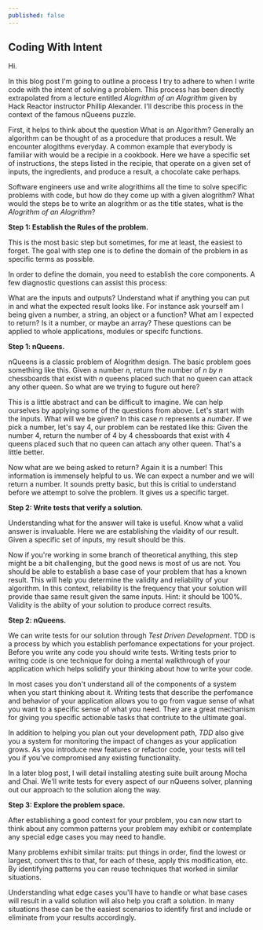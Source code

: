 ```yaml
---
published: false
---
```


## Coding With Intent

Hi.

In this blog post I'm going to outline a process I try to adhere to when I write code with the intent of solving a problem. This process has been directly extrapolated from a lecture entitled _Alogrithm of an Alogrithm_ given by Hack Reactor instructor Phillip Alexander. I'll describe this process in the context of the famous nQueens puzzle.

First, it helps to think about the question What is an Algorithm? Generally an algorithm can be thought of as a procedure that produces a result. We encounter alogithms everyday. A common example that everybody is familiar with would be a recipie in a cookbook. Here we have a specific set of instructions, the steps listed in the recipie, that operate on a given set of inputs, the ingredients, and produce a result, a chocolate cake perhaps.

Software engineers use and write alogrithims all the time to solve specific problems with code, but how do they come up with a given alogrithm? What would the steps be to write an alogrithm or as the title states, what is the _Alogrithm of an Alogrithm_?

**Step 1: Establish the Rules of the problem.**

This is the most basic step but sometimes, for me at least, the easiest to forget. The goal with step one is to define the domain of the problem in as specific terms as possible.

In order to define the domain, you need to establish the core components. A few diagnostic questions can assist this process:

What are the inputs and outputs? Understand what if anything you can put in and what the expected result looks like. For instance ask yourself am I being given a number, a string, an object or a function? What am I expected to return? Is it a number, or maybe an array? These questions can be applied to whole applications, modules or specifc functions.

**Step 1: nQueens.**

nQueens is a classic problem of Alogrithm design. The basic problem goes something like this. Given a number _n_, return the number of _n by n_ chessboards that exist with _n_ queens placed such that no queen can attack any other queen. So what are we trying to fugure out here?

This is a little abstract and can be difficult to imagine. We can help ourselves by applying some of the questions from above. Let's start with the inputs. What will we be given? In this case _n_ represents a _number_. If we pick a number, let's say 4, our problem can be restated like this: Given the number 4, return the number of 4 by 4 chessboards that exist with 4 queens placed such that no queen can attach any other queen. That's a little better.

Now what are we being asked to return? Again it is a number! This information is immensely helpful to us. We can expect a number and we will return a number. It sounds pretty basic, but this is critial to understand before we attempt to solve the problem. It gives us a specific target.

**Step 2: Write tests that verify a solution.**

Understanding what for the answer will take is useful. Know what a valid answer is invaluable. Here we are establishing the vlaidity of our result. Given a specific set of inputs, my result should be this.

Now if you're working in some branch of theoretical anything, this step might be a bit challenging, but the good news is most of us are not. You should be able to establish a base case of your problem that has a known result. This will help you determine the validity and reliability of your algorithm. In this context, reliability is the frequency that your solution will provide thae same result given the same inputs. Hint: it should be 100%. Validity is the abilty of your solution to produce correct results.

**Step 2: nQueens.**

We can write tests for our solution through _Test Driven Development_. TDD is a process by which you establish perfomance expectations for your project. Before you write any code you should write tests. Writing tests prior to writng code is one technique for doing a mental walkthrough of your application which helps solidify your thinking about how to write your code.

In most cases you don't understand all of the components of a system when you start thinking about it. Writing tests that describe the perfomance and behavior of your application allows you to go from vague sense of what you want to a specific sense of what you need. They are a great mechanism for giving you specific actionable tasks that contriute to the ultimate goal.

In addition to helping you plan out your development path, _TDD_ also give you a system for monitoring the impact of changes as your application grows. As you introduce new features or refactor code, your tests will tell you if you've compromised any existing functionality.

In a later blog post, I will detail installing atesting suite built aroung Mocha and Chai. We'll write tests for every aspect of our nQueens solver, planning out our approach to the solution along the way.

**Step 3: Explore the problem space.**

After establishing a good context for your problem, you can now start to think about any common patterns your problem may exhibit or contemplate any special edge cases you may need to handle.

Many problems exhibit similar traits: put things in order, find the lowest or largest, convert this to that, for each of these, apply this modification, etc. By identifying patterns you can reuse techniques that worked in similar situations.

Understanding what edge cases you'll have to handle or what base cases will result in a valid solution will also help you craft a solution. In many situations these can be the easiest scenarios to identify first and include or eliminate from your results accordingly.










